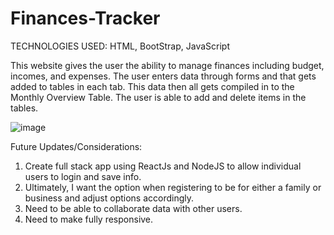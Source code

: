 # Finances-Tracker

TECHNOLOGIES USED: HTML, BootStrap, JavaScript

This website gives the user the ability to manage finances including budget, incomes, and expenses. 
The user enters data through forms and that gets added to tables in each tab. 
This data then all gets compiled in to the Monthly Overview Table. 
The user is able to add and delete items in the tables.  

![image](https://user-images.githubusercontent.com/110023169/203033391-d1f1b717-a679-479c-b956-e4885d1d43a8.png)


Future Updates/Considerations: 
1. Create full stack app using ReactJs and NodeJS to allow individual users to login and save info.
2. Ultimately, I want the option when registering to be for either a family or business and adjust options accordingly.
3. Need to be able to collaborate data with other users. 
4. Need to make fully responsive. 
